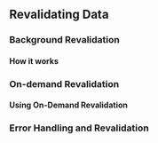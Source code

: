 ## Revalidating Data

### Background Revalidation
#### How it works
### On-demand Revalidation
#### Using On-Demand Revalidation
### Error Handling and Revalidation